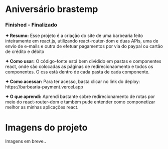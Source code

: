 <h1>Aniversário brastemp</h1>
<h3>Finished - Finalizado</h3>

<p><strong>✦ Resumo:</strong> Esse projeto é a criação do site de uma barbearia feito inteiramente em react.js, utilizando react-router-dom e duas APIs, uma de envio de e-mails e outra de efetuar pagamentos por via do paypal ou cartão de crédito e débito</p>

<p><strong>✦ Como usar:</strong> O código-fonte está bem dividido em pastas e componentes react, onde são colocadas as páginas de redirecionaomento e todos os componentes. O css está dentro de cada pasta de cada componente.</p>

<p><strong>✦ Como acessar:</strong> Para ter acesso, basta clicar no link do deploy: https://barbearia-payment.vercel.app</p>

<p><strong>✦ O que aprendi:</strong> Aprendi bastante sobre redirecionamento de rotas por meio do react-router-dom e também pude entender como componetizar melhor as minhas aplicações react.</p>

<h1>Imagens do projeto</h1>

<p>Imagens em breve..</p>
